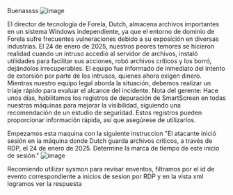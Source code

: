 Buenassss
![image](https://github.com/user-attachments/assets/36d7a511-c6c3-460b-a089-f94eaf960e78)

El director de tecnología de Forela, Dutch, almacena archivos importantes en un sistema Windows independiente, ya que el entorno de dominio de Forela sufre frecuentes vulneraciones debido a su exposición en diversas industrias. El 24 de enero de 2025, nuestros peores temores se hicieron realidad cuando un intruso accedió al servidor de archivos, instaló utilidades para facilitar sus acciones, robó archivos críticos y los borró, dejándolos irrecuperables. El equipo fue informado de inmediato del intento de extorsión por parte de los intrusos, quienes ahora exigen dinero. Mientras nuestro equipo legal aborda la situación, debemos realizar un triaje rápido para evaluar el alcance del incidente. Nota del gerente: Hace unos días, habilitamos los registros de depuración de SmartScreen en todas nuestras máquinas para mejorar la visibilidad, siguiendo una recomendación de un estudio de seguridad. Estos registros pueden proporcionar información rápida, así que asegúrese de utilizarlos.

Empezamos esta maquina con la siguiente instruccion "El atacante inició sesión en la máquina donde Dutch guarda archivos críticos, a través de RDP, el 24 de enero de 2025. Determine la marca de tiempo de este inicio de sesión."
![image](https://github.com/user-attachments/assets/a5eb2ba8-9a16-48ca-b8d8-26b0ada13056)

Recomiendo utilizar sysmon para revisar enventos, filtramos por el id de evento correspondiente a inicios de sesion por RDP y en la vista xml logramos ver la respuesta

